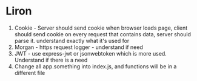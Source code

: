 # Liron

1. Cookie - Server should send cookie when browser loads page, client should send cookie on every request that contains data, server should parse it. understand exactly what it's used for
2. Morgan - https request logger - understand if need
3. JWT - use express-jwt or jsonwebtoken which is more used. Understand if there is a need
4. Change all app.something into index.js, and functions will be in a different file
